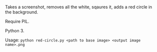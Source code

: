 Takes a screenshot, removes all the white, sqaures it, adds a red circle in the background.

Require PIL.

Python 3.

Usage:
`python red-circle.py <path to base image> <output image name>.png`

